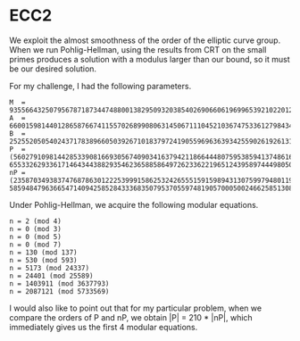 # ECC2

We exploit the almost smoothness of the order of the elliptic curve group. When
we run Pohlig-Hellman, using the results from CRT on the small primes produces a
solution with a modulus larger than our bound, so it must be our desired
solution.

For my challenge, I had the following parameters.

    M  = 93556643250795678718734474880013829509320385402690660619699653921022012489089
    A  = 66001598144012865876674115570268990806314506711104521036747533612798434904785
    B  = 25255205054024371783896605039267101837972419055969636393425590261926131199030
    P  = (56027910981442853390816693056740903416379421186644480759538594137486160388926, 65533262933617146434438829354623658858649726233622196512439589744498050226926)
    nP = (23587034938374768786301222539991586253242655515915989431307599794801199763403, 58594847963665471409425852843336835079537055974819057000500246625851308476858)

Under Pohlig-Hellman, we acquire the following modular equations.

    n = 2 (mod 4)
    n = 0 (mod 3)
    n = 0 (mod 5)
    n = 0 (mod 7)
    n = 130 (mod 137)
    n = 530 (mod 593)
    n = 5173 (mod 24337)
    n = 24401 (mod 25589)
    n = 1403911 (mod 3637793)
    n = 2087121 (mod 5733569)

I would also like to point out that for my particular problem, when we compare
the orders of P and nP, we obtain |P| = 210 * |nP|, which immediately gives us
the first 4 modular equations.
